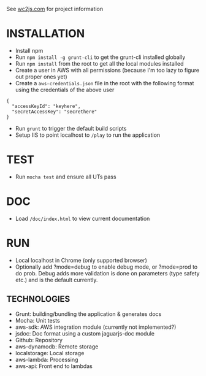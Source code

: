 See [wc2js.com](http://www.wc2js.com) for project information

# INSTALLATION

- Install npm
- Run `npm install -g grunt-cli` to get the grunt-cli installed globally
- Run `npm install` from the root to get all the local modules installed
- Create a user in AWS with all permissions (because I'm too lazy to figure out proper ones yet)
- Create a `aws-credentials.json` file in the root with the following format using the credentials of the above user
~~~~
{
  "accessKeyId": "keyhere",
  "secretAccessKey": "secrethere"
}
~~~~
- Run `grunt` to trigger the default build scripts
- Setup IIS to point localhost to `/play` to run the application

# TEST

- Run `mocha test` and ensure all UTs pass

# DOC

- Load `/doc/index.html` to view current documentation

# RUN

- Local localhost in Chrome (only supported browser)
- Optionally add ?mode=debug to enable debug mode, or ?mode=prod to do prob.  Debug adds more validation is done on parameters (type safety etc.) and is the default currently.

## TECHNOLOGIES

- Grunt: building/bundling the application & generates docs
- Mocha: Unit tests
- aws-sdk: AWS integration module (currently not implemented?)
- jsdoc: Doc format using a custom jaguarjs-doc module
- Github: Repository
- aws-dynamodb: Remote storage
- localstorage: Local storage
- aws-lambda: Processing
- aws-api: Front end to lambdas